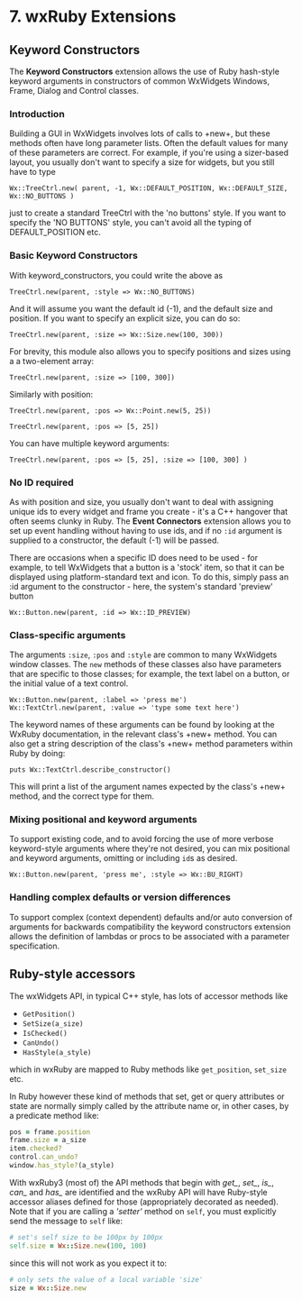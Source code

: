 <!--
# @markup markdown
# @title 7. wxRuby Extensions
-->

# 7. wxRuby Extensions

## Keyword Constructors

The **Keyword Constructors** extension allows the use of Ruby hash-style
keyword arguments in constructors of common WxWidgets Windows, Frame,
Dialog and Control classes.

### Introduction

Building a GUI in WxWidgets involves lots of calls to +new+, but
these methods often have long parameter lists. Often the default
values for many of these parameters are correct. For example, if
you're using a sizer-based layout, you usually don't want to specify a
size for widgets, but you still have to type

    Wx::TreeCtrl.new( parent, -1, Wx::DEFAULT_POSITION, Wx::DEFAULT_SIZE, Wx::NO_BUTTONS )

just to create a standard TreeCtrl with the 'no buttons' style. If you
want to specify the 'NO BUTTONS' style, you can't avoid all the typing
of DEFAULT_POSITION etc.

### Basic Keyword Constructors

With keyword_constructors, you could write the above as

    TreeCtrl.new(parent, :style => Wx::NO_BUTTONS)

And it will assume you want the default id (-1), and the default size
and position. If you want to specify an explicit size, you can do so:

    TreeCtrl.new(parent, :size => Wx::Size.new(100, 300))

For brevity, this module also allows you to specify positions and
sizes using a a two-element array:

    TreeCtrl.new(parent, :size => [100, 300])

Similarly with position:

    TreeCtrl.new(parent, :pos => Wx::Point.new(5, 25))
    
    TreeCtrl.new(parent, :pos => [5, 25])

You can have multiple keyword arguments:

    TreeCtrl.new(parent, :pos => [5, 25], :size => [100, 300] )

### No ID required

As with position and size, you usually don't want to deal with
assigning unique ids to every widget and frame you create - it's a C++
hangover that often seems clunky in Ruby. The **Event Connectors**
extension allows you to set up event handling without having to use
ids, and if no `:id` argument is supplied to a constructor, the default
(-1) will be passed.

There are occasions when a specific ID does need to be used - for
example, to tell WxWidgets that a button is a 'stock' item, so that it
can be displayed using platform-standard text and icon. To do this,
simply pass an :id argument to the constructor - here, the system's
standard 'preview' button

    Wx::Button.new(parent, :id => Wx::ID_PREVIEW)

### Class-specific arguments

The arguments `:size`, `:pos` and `:style` are common to many WxWidgets
window classes. The `new` methods of these classes also have
parameters that are specific to those classes; for example, the text
label on a button, or the initial value of a text control.

    Wx::Button.new(parent, :label => 'press me')
    Wx::TextCtrl.new(parent, :value => 'type some text here')

The keyword names of these arguments can be found by looking at the
WxRuby documentation, in the relevant class's +new+ method. You can
also get a string description of the class's +new+ method parameters
within Ruby by doing:

    puts Wx::TextCtrl.describe_constructor()

This will print a list of the argument names expected by the class's
+new+ method, and the correct type for them.

### Mixing positional and keyword arguments

To support existing code, and to avoid forcing the use of more verbose
keyword-style arguments where they're not desired, you can mix
positional and keyword arguments, omitting or including `id`s as
desired.

    Wx::Button.new(parent, 'press me', :style => Wx::BU_RIGHT)

### Handling complex defaults or version differences

To support complex (context dependent) defaults and/or auto conversion
of arguments for backwards compatibility the keyword constructors
extension allows the definition of lambdas or procs to be associated
with a parameter specification.

## Ruby-style accessors

The wxWidgets API, in typical C++ style, has lots of accessor methods like

- `GetPosition()`
- `SetSize(a_size)`
- `IsChecked()`
- `CanUndo()`
- `HasStyle(a_style)`

which in wxRuby are mapped to Ruby methods like `get_position`, `set_size` etc.

In Ruby however these kind of methods that set, get or query attributes or state are normally simply called
by the attribute name or, in other cases, by a predicate method like:

```ruby
pos = frame.position
frame.size = a_size
item.checked?
control.can_undo?
window.has_style?(a_style)
```

With wxRuby3 (most of) the API methods that begin with *get_*, *set_*, *is_*, *can_* and *has_* are identified 
and the wxRuby API will have Ruby-style accessor aliases defined for those (appropriately decorated as needed).
Note that if you are calling a *'setter'* method on `self`, you must explicitly send the message to `self` like:

```ruby
# set's self size to be 100px by 100px
self.size = Wx::Size.new(100, 100)
```

since this will not work as you expect it to:

```ruby
# only sets the value of a local variable 'size'
size = Wx::Size.new
```

